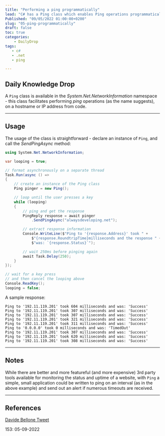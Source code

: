 ```yaml
---
title: "Performing a ping programmatically"
lead: "C# has a Ping class which enables Ping operations programmatically"
Published: "09/05/2022 01:00:00+0200"
slug: "05-ping-programmatically"
draft: false
toc: true
categories:
    - DailyDrop
tags:
   - c#
   - .net
   - ping

---
```


## Daily Knowledge Drop

A `Ping` class is available in the _System.Net.NetworkInformation_ namespace - this class facilitates performing _ping_ operations (as the name suggests), on a hostname or IP address from code.

---

## Usage

The usage of the class is straightforward - declare an instance of `Ping`, and call the _SendPingAsync_ method:

``` csharp
using System.Net.NetworkInformation;

var looping = true;

// format asynchronously on a separate thread
Task.Run(async () =>
{
    // create an instance of the Ping class
    Ping pinger = new Ping();

    // loop until the user presses a key
    while (looping)
    {
        // ping and get the response
        PingReply response = await pinger
            .SendPingAsync("alwaysdeveloping.net");

        // extract response information
        Console.WriteLine($"Ping to '{response.Address}' took " +
            $"{response.RoundtripTime}milliseconds and the response " +
            $"was: `{response.Status}`");

        // wait 250ms before pinging again
        await Task.Delay(250);
    }
});

// wait for a key press
// and then cancel the looping above
Console.ReadKey();
looping = false;
```

A sample response:

``` terminal
Ping to '192.11.119.201' took 604 milliseconds and was: 'Success'
Ping to '192.11.119.201' took 307 milliseconds and was: 'Success'
Ping to '192.11.119.201' took 307 milliseconds and was: 'Success'
Ping to '192.11.119.201' took 321 milliseconds and was: 'Success'
Ping to '192.11.119.201' took 311 milliseconds and was: 'Success'
Ping to '0.0.0.0' took 0 milliseconds and was: 'TimedOut'
Ping to '192.11.119.201' took 307 milliseconds and was: 'Success'
Ping to '192.11.119.201' took 620 milliseconds and was: 'Success'
Ping to '192.11.119.201' took 308 milliseconds and was: 'Success'
```

---

## Notes

While there are better and more featureful (and more expensive) 3rd party tools available for monitoring the status and uptime of a website, with `Ping` a simple, small application could be written to ping on an interval (as in the above example) and send out an alert if numerous timeouts are received.

---

## References

[Davide Bellone Tweet](https://twitter.com/BelloneDavide/status/1553066721702977537)   

<?# DailyDrop ?>153: 05-09-2022<?#/ DailyDrop ?>

